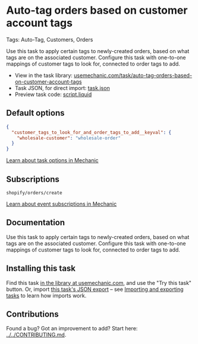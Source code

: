 # Auto-tag orders based on customer account tags

Tags: Auto-Tag, Customers, Orders

Use this task to apply certain tags to newly-created orders, based on what tags are on the associated customer. Configure this task with one-to-one mappings of customer tags to look for, connected to order tags to add.

* View in the task library: [usemechanic.com/task/auto-tag-orders-based-on-customer-account-tags](https://usemechanic.com/task/auto-tag-orders-based-on-customer-account-tags)
* Task JSON, for direct import: [task.json](../../tasks/auto-tag-orders-based-on-customer-account-tags.json)
* Preview task code: [script.liquid](./script.liquid)

## Default options

```json
{
  "customer_tags_to_look_for_and_order_tags_to_add__keyval": {
    "wholesale-customer": "wholesale-order"
  }
}
```

[Learn about task options in Mechanic](https://docs.usemechanic.com/article/471-task-options)

## Subscriptions

```liquid
shopify/orders/create
```

[Learn about event subscriptions in Mechanic](https://docs.usemechanic.com/article/408-subscriptions)

## Documentation

Use this task to apply certain tags to newly-created orders, based on what tags are on the associated customer. Configure this task with one-to-one mappings of customer tags to look for, connected to order tags to add.

## Installing this task

Find this task [in the library at usemechanic.com](https://usemechanic.com/task/auto-tag-orders-based-on-customer-account-tags), and use the "Try this task" button. Or, import [this task's JSON export](../../tasks/auto-tag-orders-based-on-customer-account-tags.json) – see [Importing and exporting tasks](https://docs.usemechanic.com/article/505-importing-and-exporting-tasks) to learn how imports work.

## Contributions

Found a bug? Got an improvement to add? Start here: [../../CONTRIBUTING.md](../../CONTRIBUTING.md).
